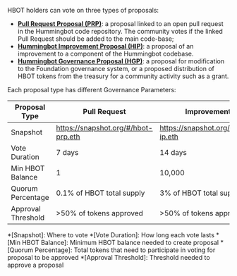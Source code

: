 HBOT holders can vote on three types of proposals:

* [**Pull Request Proposal (PRP)**](prp): a proposal linked to an open pull request in the Hummingbot code repository. The community votes if the linked Pull Request should be added to the main code-base; 
* [**Hummingbot Improvement Proposal (HIP)**](hip): a proposal of an improvement to a component of the Hummingbot codebase.
* [**Hummingbot Governance Proposal (HGP)**](hgp): a proposal for modification to the Foundation governance system, or a proposed distribution of HBOT tokens from the treasury for a community activity such as a grant.

Each proposal type has different Governance Parameters:

| Proposal Type                | Pull Request              | Improvement             | Governance               |
| ---------------------------- | ------------------------- | ----------------------- | ------------------------ |
| Snapshot                     | https://snapshot.org/#/hbot-prp.eth | https://snapshot.org/#/hbot-ip.eth | https://snapshot.org/#/hbot.eth |
| Vote Duration                | 7 days                    | 14 days                 | 14 days                  |
| Min HBOT Balance             | 1                         | 10,000                  | 50,000                   |
| Quorum Percentage            | 0.1% of HBOT total supply | 3% of HBOT total supply | 10% of HBOT total supply |
| Approval Threshold           | >50% of tokens approved   | >50% of tokens approved | >50% of tokens approved  |

*[Snapshot]: Where to vote
*[Vote Duration]: How long each vote lasts
*[Min HBOT Balance]: Minimum HBOT balance needed to create proposal
*[Quorum Percentage]: Total tokens that need to participate in voting for proposal to be approved
*[Approval Threshold]: Threshold needed to approve a proposal

